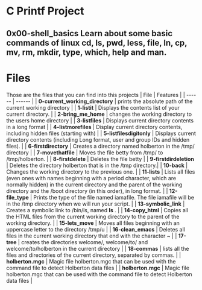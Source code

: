 # C Printf Project

**0x00-shell_basics** Learn about some basic commands of linux cd, ls, pwd, less, file, ln, cp, mv, rm, mkdir, type, which, help and man.
---
# Files
Those are the files that you can find into this projects
| File | Features |
| ------ | ------ |
| **0-current_working_directory** | prints the absolute path of the current working directory |
| **1-listit** | Displays the contents list of your current directory. |
| **2-bring_me_home** | changes the working directory to the users home directory |
| **3-listfiles** | Displays current directory contents in a long format |
| **4-listmorefiles** | Display current directory contents, including hidden files (starting with) |
| **5-listfilesdigitonly** | Displays current directory contents (including Long format, user and group IDs and hidden files). |
| **6-firstdirectory** | Creates a directory named holberton in the /tmp/ directory |
| **7-movethatfile** | Moves the file betty from /tmp/ to /tmp/holberton. |
| **8-firstdelete** | Deletes the file betty |
| **9-firstdirdeletion** | Deletes the directory holberton that is in the /tmp directory.|
| **10-back** | Changes the working directory to the previous one. |
| **11-lists** | Lists all files (even ones with names beginning with a period character, which are normally hidden) in the current directory and the parent of the working directory and the /boot directory (in this order), in long format. |
| **12-file_type** | Prints the type of the file named iamafile. The file iamafile will be in the /tmp directory when we will run your script. |
| **13-symbolic_link** | Creates a symbolic link to /bin/ls, named __ls__ . |
| **14-copy_html** | Copies all the HTML files from the current working directory to the parent of the working directory. |
| **15-lets_move** | Moves all files beginning with an uppercase letter to the directory /tmp/u |
| **16-clean_emacs** | Deletes all files in the current working directory that end with the character ~ |
| **17-tree** | creates the directories welcome/, welcome/to/ and welcome/to/holberton in the current directory |
| **18-commas** | lists all the files and directories of the current directory, separated by commas. |
| **holberton.mgc** | Magic file holberton.mgc that can be used with the command file to detect Holberton data files |
| **holberton.mgc** | Magic file holberton.mgc that can be used with the command file to detect Holberton data files |